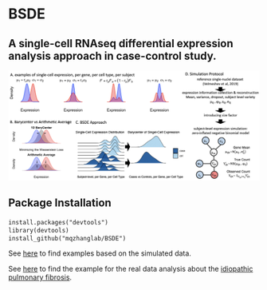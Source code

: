 # BSDE
## A single-cell RNAseq differential expression analysis approach in case-control study.


![alt text](https://github.com/mqzhanglab/BSDE/blob/main/data/Fig1.png?raw=true)




## Package Installation
```{r install}
install.packages("devtools")
library(devtools)
install_github("mqzhanglab/BSDE")
```

See [here](https://github.com/mqzhanglab/BSDE/blob/main/simulation) to find examples based on the simulated data.

See [here](https://github.com/mqzhanglab/BSDE/blob/main/realdata_analysis) to find the example for the real data analysis about the [idiopathic pulmonary fibrosis](https://www.ncbi.nlm.nih.gov/pmc/articles/PMC5135277/).
